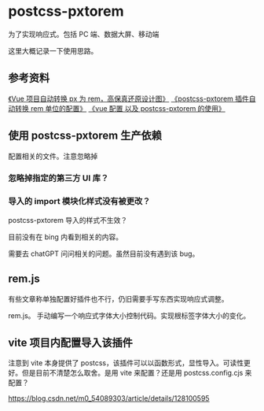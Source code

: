 # postcss-pxtorem

为了实现响应式。包括 PC 端、数据大屏、移动端

这里大概记录一下使用思路。

## 参考资料

[《Vue 项目自动转换 px 为 rem，高保真还原设计图》](https://juejin.cn/post/6844903557930418189)
[《postcss-pxtorem 插件自动转换 rem 单位的配置》](https://juejin.cn/post/7096367751626752008)
[《vue 配置 以及 postcss-pxtorem 的使用》](https://juejin.cn/post/7088133930674552868)

## 使用 postcss-pxtorem 生产依赖

配置相关的文件。注意忽略掉

### 忽略掉指定的第三方 UI 库？

### 导入的 import 模块化样式没有被更改？

postcss-pxtorem 导入的样式不生效？

目前没有在 bing 内看到相关的内容。

<!-- TODO: -->

需要去 chatGPT 问问相关的问题。虽然目前没有遇到该 bug。

## rem.js

有些文章称单独配置好插件也不行，仍旧需要手写东西实现响应式调整。

rem.js。 手动编写一个响应式字体大小控制代码。实现根标签字体大小的变化。

## vite 项目内配置导入该插件

注意到 vite 本身提供了 postcss，该插件可以以函数形式，显性导入。可读性更好。但是目前不清楚怎么取舍。是用 vite 来配置？还是用 postcss.config.cjs 来配置？

https://blog.csdn.net/m0_54089303/article/details/128100595
